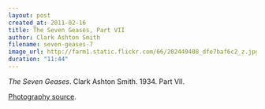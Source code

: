 ```yaml
---
layout: post
created_at: 2011-02-16
title: The Seven Geases, Part VII
author: Clark Ashton Smith
filename: seven-geases-7
image_url: http://farm1.static.flickr.com/66/202449408_dfe7baf6c2_z.jpg
duration: "11:44"
---
```


_The Seven Geases_.  Clark Ashton Smith.  1934.  Part VII.

[Photography source](http://www.flickr.com/photos/okeos/202449408/).
